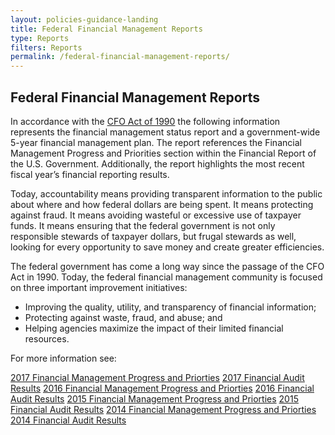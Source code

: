 ```yaml
---
layout: policies-guidance-landing
title: Federal Financial Management Reports
type: Reports
filters: Reports
permalink: /federal-financial-management-reports/
---
```


<section class="usa-graphic-list">
    <div class="grid-container">
        <h1>Federal Financial Management Reports</h1>
        <p><span style="font-weight: 400;">In accordance with the </span><a href="https://www.gpo.gov/fdsys/pkg/STATUTE-104/pdf/STATUTE-104-Pg2838.pdf"><span style="font-weight: 400;">CFO Act of 1990</span></a><span style="font-weight: 400;"> the following information represents the financial management status report and a government-wide 5-year financial management plan. The report references the </span><span style="font-weight: 400;">Financial Management Progress and Priorities</span><span style="font-weight: 400;"> section within the Financial Report of the U.S. Government. Additionally, the report highlights the most recent fiscal year’s </span><span style="font-weight: 400;">financial reporting results</span><span style="font-weight: 400;">.</span></p>
        <p><span style="font-weight: 400;">Today, accountability means providing transparent information to the public about where and how federal dollars are being spent. It means protecting against fraud. It means avoiding wasteful or excessive use of taxpayer funds. It means ensuring that the federal government is not only responsible stewards of taxpayer dollars, but frugal stewards as well, looking for every opportunity to save money and create greater efficiencies. </span></p>
        <p><span style="font-weight: 400;">The federal government has come a long way since the passage of the CFO Act in 1990. Today, the federal financial management community is focused on three important improvement initiatives:</span></p>
        <ul>
            <li style="font-weight: 400;"><span style="font-weight: 400;">Improving the quality, utility, and transparency of financial information;</span></li>
            <li style="font-weight: 400;"><span style="font-weight: 400;">Protecting against waste, fraud, and abuse; and</span></li>
            <li style="font-weight: 400;"><span style="font-weight: 400;">Helping agencies maximize the impact of their limited financial resources.</span></li>
        </ul>
        <p><span style="font-weight: 400;">For more information see:</span></p>
        <a class="margin-top-1 text-no-underline text-white margin-bottom-1 usa-button usa-button--secondary bg-red border-0 padding-2" href="https://www.fiscal.treasury.gov/fsreports/rpt/finrep/finrep17/fr_resultsinbrief_2017.htm" tabindex="-1">2017 Financial Management Progress and Priorties</a>
        <a class="margin-top-1 text-no-underline text-white margin-bottom-1 usa-button usa-button--secondary bg-red border-0 padding-2" href="{{site.baseurl}}/federal-financial-management-reports/fy-2017-financial-federal-reports/fy-2017-financial-audit-results/" tabindex="-1">2017 Financial Audit Results</a>
        <a class="margin-top-1 text-no-underline text-white margin-bottom-1 usa-button usa-button--secondary bg-red border-0 padding-2" href="https://www.fiscal.treasury.gov/fsreports/rpt/finrep/finrep16/mda/fr_mgmt_discussion.htm" tabindex="-1">2016 Financial Management Progress and Priorties</a>
        <a class="margin-top-1 text-no-underline text-white margin-bottom-1 usa-button usa-button--secondary bg-red border-0 padding-2" href="{{site.baseurl}}/federal-financial-management-reports/fy-2016-financial-federal-reports/fy-2016-financial-audit-results/" tabindex="-1">2016 Financial Audit Results</a>
        <a class="margin-top-1 text-no-underline text-white margin-bottom-1 usa-button usa-button--secondary bg-red border-0 padding-2" href="https://www.fiscal.treasury.gov/fsreports/rpt/finrep/finrep15/mda/fr_mgmt_discussion.htm" tabindex="-1">2015 Financial Management Progress and Priorties</a>
        <a class="margin-top-1 text-no-underline text-white margin-bottom-1 usa-button usa-button--secondary bg-red border-0 padding-2" href="{{site.baseurl}}/federal-financial-management-reports/fy-2015-financial-federal-reports/fy-2015-financial-audit-results/" tabindex="-1">2015 Financial Audit Results</a>
        <a class="margin-top-1 text-no-underline text-white margin-bottom-1 usa-button usa-button--secondary bg-red border-0 padding-2" href="https://www.fiscal.treasury.gov/fsreports/rpt/finrep/finrep14/mda/fr_mgmt_discussion_5.htm" tabindex="-1">2014 Financial Management Progress and Priorties</a>
        <a class="margin-top-1 text-no-underline text-white margin-bottom-1 usa-button usa-button--secondary bg-red border-0 padding-2" href="{{site.baseurl}}/federal-financial-management-reports/fy-2014-financial-federal-reports/fy-2014-financial-audit-results/" tabindex="-1">2014 Financial Audit Results</a>
    </div>
</section>